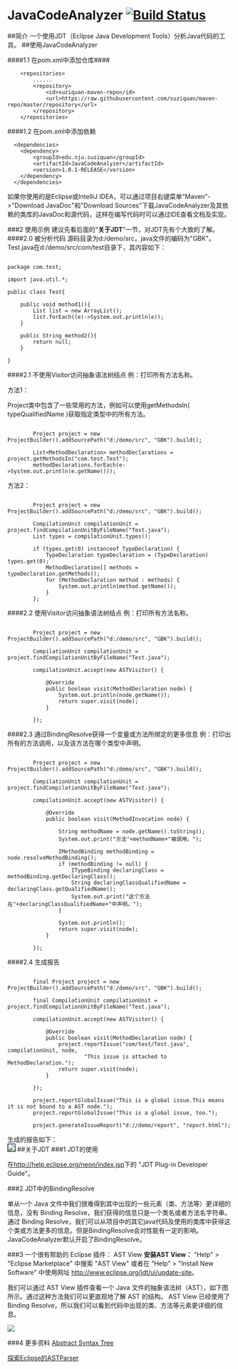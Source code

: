 # JavaCodeAnalyzer [![Build Status](https://travis-ci.org/SuZiquan/JavaCodeAnalyzer.svg?branch=master)](https://travis-ci.org/SuZiquan/JavaCodeAnalyzer)
##简介
一个使用JDT（Eclipse Java Development Tools）分析Java代码的工具。
##使用JavaCodeAnalyzer

####1.1 在pom.xml中添加仓库####

		<repositories>
			......
			<repository>
				<id>suziquan-maven-repo</id>
				<url>https://raw.githubusercontent.com/suziquan/maven-repo/master/repository</url>
			</repository>
		</repositories>

####1.2 在pom.xml中添加依赖  

	  <dependencies>
	  	<dependency>
	  		<groupId>edu.nju.suziquan</groupId>
	  		<artifactId>JavaCodeAnalyzer</artifactId>
	  		<version>1.0.1-RELEASE</version>
	  	</dependency>
	  </dependencies>
	  
如果你使用的是Eclipse或IntelliJ IDEA，可以通过项目右键菜单"Maven"->"Download JavaDoc"和"Download Sources"下载JavaCodeAnalyzer及其依赖的类库的JavaDoc和源代码，这样在编写代码时可以通过IDE查看文档及实现。

###2 使用示例
建议先看后面的"<strong>关于JDT</strong>"一节，对JDT先有个大致的了解。
####2.0 被分析代码
源码目录为d:/demo/src，java文件的编码为"GBK"。Test.java在d:/demo/src/com/test目录下，其内容如下：
<pre><code>
package com.test;

import java.util.*;

public class Test{
	
	public void method1(){
		List list = new ArrayList();
		list.forEach((e)->System.out.println(e));
	}
	
	public String method2(){
		return null;
	}
	
}</code></pre>
####2.1 不使用Visitor访问抽象语法树结点
例：打印所有方法名称。

方法1：

Project类中包含了一些常用的方法，例如可以使用getMethodsIn( typeQualifiedName )获取指定类型中的所有方法。
<pre><code>			
		Project project = new ProjectBuilder().addSourcePath("d:/demo/src", "GBK").build();

		List&lt;MethodDeclaration&gt; methodDeclarations = project.getMethodsIn("com.test.Test");
		methodDeclarations.forEach(e->System.out.println(e.getName()));
</code></pre>
方法2：
<pre><code>			
		Project project = new ProjectBuilder().addSourcePath("d:/demo/src", "GBK").build();

		CompilationUnit compilationUnit = project.findCompilationUnitByFileName("Test.java");
		List types = compilationUnit.types();

		if (types.get(0) instanceof TypeDeclaration) {
			TypeDeclaration typeDeclaration = (TypeDeclaration) types.get(0);
			MethodDeclaration[] methods = typeDeclaration.getMethods();
			for (MethodDeclaration method : methods) {
				System.out.println(method.getName());
			}
		};
</code></pre>

####2.2 使用Visitor访问抽象语法树结点
例：打印所有方法名称。
<pre><code>			
		Project project = new ProjectBuilder().addSourcePath("d:/demo/src", "GBK").build();

		CompilationUnit compilationUnit = project.findCompilationUnitByFileName("Test.java");
		
		compilationUnit.accept(new ASTVisitor() {

			@Override
			public boolean visit(MethodDeclaration node) {
				System.out.println(node.getName());
				return super.visit(node);
			}
			
		});
</code></pre>
####2.3 通过BindingResolve获得一个变量或方法所绑定的更多信息
例：打印出所有的方法调用，以及该方法在哪个类型中声明。
<pre><code>			
		Project project = new ProjectBuilder().addSourcePath("d:/demo/src", "GBK").build();

		CompilationUnit compilationUnit = project.findCompilationUnitByFileName("Test.java");
		
		compilationUnit.accept(new ASTVisitor() {

			@Override
			public boolean visit(MethodInvocation node) {
				
				String methodName = node.getName().toString();
				System.out.print("方法"+methodName+"被调用。");

				IMethodBinding methodBinding = node.resolveMethodBinding();
				if (methodBinding != null) {
					ITypeBinding declaringClass = methodBinding.getDeclaringClass();
					String declaringClassQualifiedName = declaringClass.getQualifiedName();
					System.out.print("这个方法在"+declaringClassQualifiedName+"中声明。");
				}

				System.out.println();				
				return super.visit(node);
			}
			
		});
</code></pre>
####2.4 生成报告
<pre><code>			
		final Project project = new ProjectBuilder().addSourcePath("d:/demo/src", "GBK").build();

		final CompilationUnit compilationUnit = project.findCompilationUnitByFileName("Test.java");
		
		compilationUnit.accept(new ASTVisitor() {

			@Override
			public boolean visit(MethodDeclaration node) {
				project.reportIssue("com/test/Test.java", compilationUnit, node,
						"This issue is attached to MethodDeclaration.");
				return super.visit(node);
			}
			
		});
		
		project.reportGlobalIssue("This is a global issue.This means it is not bound to a AST node.");
		project.reportGlobalIssue("This is a global issue, too.");
		
		project.generateIssueReport("d://demo/report", "report.html");
</code></pre>
生成的报告如下：
<br/>
 <img src="/md-res/report.png"  style="border:1px solid #000"/>
##关于JDT
###1 JDT的使用

在<a href="http://help.eclipse.org/neon/index.jsp">http://help.eclipse.org/neon/index.jsp</a>下的 "JDT Plug-in Developer Guide"。

###2 JDT中的BindingResolve

单从一个 Java 文件中我们很难得到其中出现的一些元素（类、方法等）更详细的信息，没有 Binding Resolve，我们获得的信息只是一个类名或者方法名字符串。通过 Binding Resolve，我们可以从项目中的其它java代码及使用的类库中获得这个类或方法更多的信息。但是BindingResolve会对性能有一定的影响。JavaCodeAnalyzer默认开启了BindingResolve。

###3 一个很有帮助的 Eclipse 插件： AST View
<strong>安装AST View：</strong>
 "Help" > "Eclipse Marketplace" 中搜索 "AST View" 或者在 "Help" > "Install New Software" 中使用网址 <a>http://www.eclipse.org/jdt/ui/update-site</a>。

我们可以通过 AST View 插件查看一个 Java 文件的抽象语法树（AST），如下图所示。通过这种方法我们可以更直观地了解 AST 的结构。 AST View 已经使用了
Binding Resolve，所以我们可以看到代码中出现的类、方法等元素更详细的信息。

![](/md-res/astview.png) 

###4 更多资料
<a href="http://www.eclipse.org/articles/article.php?file=Article-JavaCodeManipulation_AST/index.html ">Abstract Syntax Tree</a>

<a href="http://www.ibm.com/developerworks/cn/opensource/os-ast/index.html">探索Eclipse的ASTParser</a>